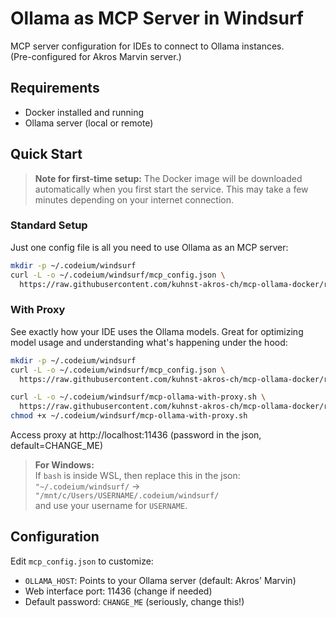 # Ollama as MCP Server in Windsurf

MCP server configuration for IDEs to connect to Ollama instances.<br/>
(Pre-configured for Akros Marvin server.)

## Requirements
- Docker installed and running
- Ollama server (local or remote)

## Quick Start

> **Note for first-time setup:** The Docker image will be downloaded automatically when you first start the service. This may take a few minutes depending on your internet connection.

### Standard Setup
Just one config file is all you need to use Ollama as an MCP server:
```bash
mkdir -p ~/.codeium/windsurf
curl -L -o ~/.codeium/windsurf/mcp_config.json \
  https://raw.githubusercontent.com/kuhnst-akros-ch/mcp-ollama-docker/refs/heads/main/mcp-ollama/mcp_config.json
```

### With Proxy
See exactly how your IDE uses the Ollama models. Great for optimizing model usage and understanding what's happening under the hood:
```bash
mkdir -p ~/.codeium/windsurf
curl -L -o ~/.codeium/windsurf/mcp_config.json \
  https://raw.githubusercontent.com/kuhnst-akros-ch/mcp-ollama-docker/refs/heads/main/mcp-ollama-with-proxy/mcp_config.json

curl -L -o ~/.codeium/windsurf/mcp-ollama-with-proxy.sh \
  https://raw.githubusercontent.com/kuhnst-akros-ch/mcp-ollama-docker/refs/heads/main/mcp-ollama-with-proxy/mcp-ollama-with-proxy.sh
chmod +x ~/.codeium/windsurf/mcp-ollama-with-proxy.sh
```
Access proxy at http://localhost:11436 (password in the json, default=CHANGE_ME)

> **For Windows:**<br/>
> If `bash` is inside WSL, then replace this in the json:<br/>
> `"~/.codeium/windsurf/` -> `"/mnt/c/Users/USERNAME/.codeium/windsurf/`<br/>
> and use your username for `USERNAME`.

## Configuration

Edit `mcp_config.json` to customize:
- `OLLAMA_HOST`: Points to your Ollama server (default: Akros' Marvin)
- Web interface port: 11436 (change if needed)
- Default password: `CHANGE_ME` (seriously, change this!)
